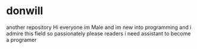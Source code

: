 # donwill
another repository
Hi everyone
im Male and im new into programming and i admire this field so passionately
please readers i  need assistant to become a programer 
